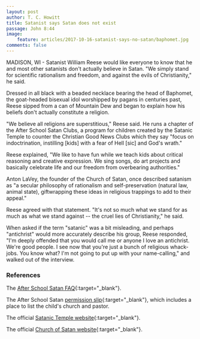 ```yaml
---
layout: post
author: T. C. Howitt
title: Satanist says Satan does not exist
passage: John 8:44
image:
    feature: articles/2017-10-16-satanist-says-no-satan/baphomet.jpg
comments: false
---
```


MADISON, WI - Satanist William Reese would like everyone to know that he and most other satanists don't actually believe in Satan.  "We simply stand for scientific rationalism and freedom, and against the evils of Christianity," he said.

Dressed in all black with a beaded necklace bearing the head of Baphomet, the goat-headed bisexual idol worshipped by pagans in centuries past, Reese sipped from a can of Mountain Dew and began to explain how his beliefs don't actually constitute a religion.

"We believe all religions are superstitious," Reese said.  He runs a chapter of the After School Satan Clubs, a program for children created by the Satanic Temple to counter the Christian Good News Clubs which they say "focus on indoctrination, instilling [kids] with a fear of Hell [sic] and God's wrath."

Reese explained, "We like to have fun while we teach kids about critical reasoning and creative expression.  We sing songs, do art projects and basically celebrate life and our freedom from overbearing authorities."

Anton LaVey, the founder of the Church of Satan, once described satanism as "a secular philosophy of rationalism and self-preservation (natural law, animal state), giftwrapping these ideas in religious trappings to add to their appeal."

Reese agreed with that statement.  "It's not so much what we stand for as much as what we stand against -- the cruel lies of Christianity," he said.

When asked if the term "satanic" was a bit misleading, and perhaps "antichrist" would more accurately describe his group, Reese responded, "I'm deeply offended that you would call me or anyone I love an antichrist.  We're good people.  I see now that you're just a bunch of religious whack-jobs.  You know what?  I'm not going to put up with your name-calling," and walked out of the interview.

### References

The [After School Satan FAQ](https://afterschoolsatan.com/educatin-with-satan/faq/){:target="_blank"}.

The After School Satan [permission slip](https://afterschoolsatan.com/permission-slip/){:target="_blank"}, which includes a place to list the child's church and pastor.

The official [Satanic Temple website](https://thesatanictemple.com/){:target="_blank"}.

The official [Church of Satan website](http://www.churchofsatan.com/){:target="_blank"}.
